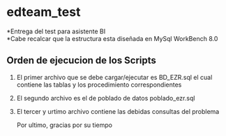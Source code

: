 # edteam_test
*Entrega del test para asistente BI
</br>
*Cabe recalcar que la estructura esta diseñada en MySql WorkBench 8.0 

## Orden de ejecucion de los Scripts 

1. El primer archivo que se debe cargar/ejecutar es BD_EZR.sql el cual contiene las tablas y los procedimiento correspondientes

2. El segundo archivo es el de poblado de datos poblado_ezr.sql

3. El tercer y urtimo archivo contiene las debidas consultas del problema 

    Por ultimo, gracias por su tiempo
